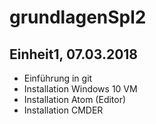 # grundlagenSpl2

## Einheit1, 07.03.2018
* Einführung in git
* Installation Windows 10 VM
* Installation Atom (Editor)
* Installation CMDER
